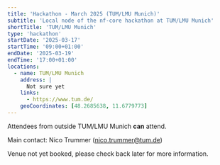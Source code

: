 ```yaml
---
title: 'Hackathon - March 2025 (TUM/LMU Munich)'
subtitle: 'Local node of the nf-core hackathon at TUM/LMU Munich'
shortTitle: 'TUM/LMU Munich'
type: 'hackathon'
startDate: '2025-03-17'
startTime: '09:00+01:00'
endDate: '2025-03-19'
endTime: '17:00+01:00'
locations:
  - name: TUM/LMU Munich
    address: |
      Not sure yet
    links:
      - https://www.tum.de/
    geoCoordinates: [48.2685638, 11.6779773]
---
```


Attendees from outside TUM/LMU Munich **can** attend.

Main contact: Nico Trummer ([nico.trummer@tum.de](mailto:nico.trummer@tum.de))

Venue not yet booked, please check back later for more information.
